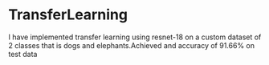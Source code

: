 # TransferLearning
I have implemented transfer learning using resnet-18 on a custom dataset of 2 classes that is dogs and elephants.Achieved and accuracy of 91.66% on test data
